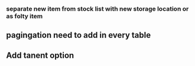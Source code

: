 ### separate new item from stock list with new storage location or as folty item

## pagingation need to add in every table

## Add tanent option
